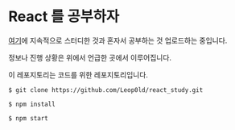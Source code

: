 # React 를 공부하자

[여기](https://leop0ld.github.io/study-jsx-and-es6/)에 지속적으로 스터디한 것과 혼자서 공부하는 것 업로드하는 중입니다.

정보나 진행 상황은 위에서 언급한 곳에서 이루어집니다.

이 레포지토리는 코드를 위한 레포지토리입니다.

```shell
$ git clone https://github.com/Leop0ld/react_study.git
```

```shell
$ npm install
```

```shell
$ npm start
```
